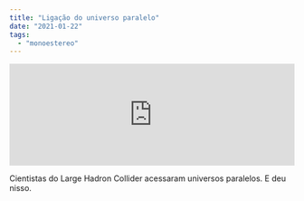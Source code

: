 ```yaml
---
title: "Ligação do universo paralelo"
date: "2021-01-22"
tags: 
  - "monoestereo"
---
```


<iframe src="https://anchor.fm/monoestereo/embed/episodes/Ligao-do-universo-paralelo-elhhdq" height="180px" width="100%" frameborder="0" scrolling="no" style="width:100%; height:180px;"></iframe>

Cientistas do Large Hadron Collider acessaram universos paralelos. E deu nisso.
